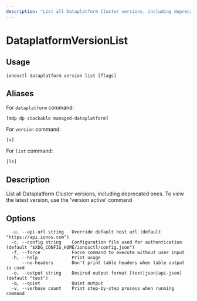 ```yaml
---
description: "List all Dataplatform Cluster versions, including deprecated ones. To view the latest version, use the 'version active' command"
---
```


# DataplatformVersionList

## Usage

```text
ionosctl dataplatform version list [flags]
```

## Aliases

For `dataplatform` command:

```text
[mdp dp stackable managed-dataplatform]
```

For `version` command:

```text
[v]
```

For `list` command:

```text
[ls]
```

## Description

List all Dataplatform Cluster versions, including deprecated ones. To view the latest version, use the 'version active' command

## Options

```text
  -u, --api-url string   Override default host url (default "https://api.ionos.com")
  -c, --config string    Configuration file used for authentication (default "$XDG_CONFIG_HOME/ionosctl/config.json")
  -f, --force            Force command to execute without user input
  -h, --help             Print usage
      --no-headers       Don't print table headers when table output is used
  -o, --output string    Desired output format [text|json|api-json] (default "text")
  -q, --quiet            Quiet output
  -v, --verbose count    Print step-by-step process when running command
```

